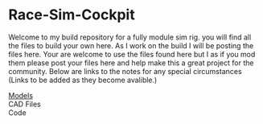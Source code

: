 # Race-Sim-Cockpit

Welcome to my build repository for a fully module sim rig. you will find all the files to build your own here. As I work on the build I will be posting the files here. Your are welcome to use the files found here but I as if you mod them please post your files here and help make this a great project for the community. Below are links to the notes for any special circumstances (Links to be added as they become avalible.)

[Models](https://github.com/Masterwolf2050/Race-Sim-Cockpit/blob/522ba368c6bd50a2bbecfb3af69fc8a47843796b/3D%20Prints/Models/SLTs/STL.md)\
CAD Files\
Code
